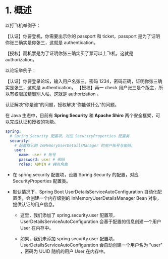 # 1. 概述

以打飞机举例子：

【认证】你要登机，你需要出示你的 passport 和 ticket，passport 是为了证明你张三确实是你张三，这就是 authentication。

【授权】而机票是为了证明你张三确实买了票可以上飞机，这就是 authorization。


以论坛举例子：

【认证】你要登录论坛，输入用户名张三，密码 1234，密码正确，证明你张三确实是张三，这就是 authentication。
【授权】再一 check 用户张三是个版主，所以有权限加精删别人帖，这就是 authorization 。

认证解决“你是谁”的问题，授权解决“你能做什么”的问题。

在 Java 生态中，目前有 **Spring Security** 和 **Apache Shiro** 两个安全框架，可以完成认证和授权的功能。


```yml
spring:
  # Spring Security 配置项，对应 SecurityProperties 配置类
  security:
    # 配置默认的 InMemoryUserDetailsManager 的用户账号与密码。
    user:
      name: user # 账号
      password: user # 密码
      roles: ADMIN # 拥有角色
```

- 在 spring.security 配置项，设置 Spring Security 的配置，对应 SecurityProperties 配置类。

- 默认情况下，Spring Boot UserDetailsServiceAutoConfiguration 自动化配置类，会创建一个内存级别的 InMemoryUserDetailsManager Bean 对象，提供认证的用户信息。

    - 这里，我们添加了 spring.security.user 配置项，UserDetailsServiceAutoConfiguration 会基于配置的信息创建一个用户 User 在内存中。
    
    - 如果，我们未添加 spring.security.user 配置项，UserDetailsServiceAutoConfiguration 会自动创建一个用户名为 "user" ，密码为 UUID 随机的用户 User 在内存中。
